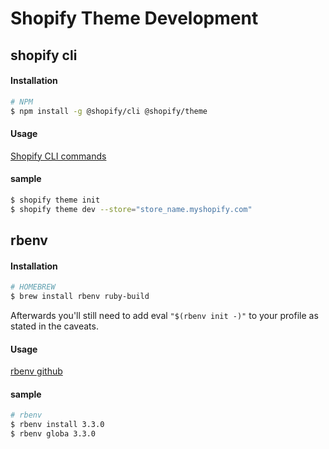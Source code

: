 # Shopify Theme Development

## shopify cli

#### Installation

```bash
# NPM
$ npm install -g @shopify/cli @shopify/theme
```

#### Usage

[Shopify CLI commands](https://shopify.dev/docs/themes/tools/cli/commands)

#### sample

```bash
$ shopify theme init
$ shopify theme dev --store="store_name.myshopify.com"
```

## rbenv

#### Installation

```bash
# HOMEBREW
$ brew install rbenv ruby-build
```

Afterwards you'll still need to add eval `"$(rbenv init -)"` to your profile as stated in the caveats.

#### Usage

[rbenv github](https://github.com/rbenv/rbenv#readme)

#### sample

```bash
# rbenv
$ rbenv install 3.3.0
$ rbenv globa 3.3.0
```
